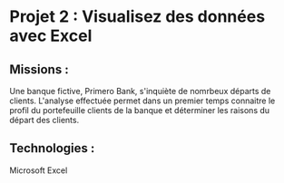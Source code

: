 # Projet 2 : Visualisez des données avec Excel

## Missions : 
Une banque fictive, Primero Bank, s'inquiète de nomrbeux départs de clients. L'analyse effectuée permet dans un premier temps connaitre le profil du portefeuille clients de la banque et déterminer les raisons du départ des clients.

## Technologies :
Microsoft Excel

